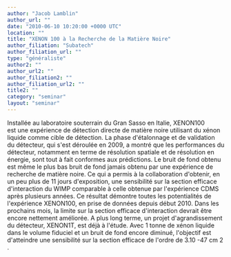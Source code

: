 ```yaml
---
author: "Jacob Lamblin"
author_url: ""
date: "2010-06-10 10:20:00 +0000 UTC"
location: ""
title: "XENON 100 à la Recherche de la Matière Noire"
author_filiation: "Subatech"
author_filiation_url: ""
type: "généraliste"
author2: ""
author_url2: ""
author_filiation2: ""
author_filiation_url2: ""
title2: ""
category: "seminar" 
layout: "seminar"
---
```

Installée au laboratoire souterrain du Gran Sasso en Italie, XENON100 est une expérience de détection directe de matière noire utilisant du xénon liquide comme cible de détection. La phase d'étalonnage et de validation du détecteur, qui s'est déroulée en 2009, a montré que les performances du détecteur, notamment en terme de résolution spatiale et de résolution en énergie, sont tout à fait conformes aux prédictions. Le bruit de fond obtenu est même le plus bas bruit de fond jamais obtenu par une expérience de recherche de matière noire. Ce qui a permis à la collaboration d'obtenir, en un peu plus de 11 jours d'exposition, une sensibilité sur la section efficace d'interaction du WIMP comparable à celle obtenue par l'expérience CDMS après plusieurs années. Ce résultat démontre toutes les potentialités de l'expérience XENON100, en prise de données depuis début 2010. Dans les prochains mois, la limite sur la section efficace d'interaction devrait être encore nettement améliorée. A plus long terme, un projet d'agrandissement du détecteur, XENON1T, est déjà à l'étude. Avec 1 tonne de xénon liquide dans le volume fiduciel et un bruit de fond encore diminué, l'objectif est d'atteindre une sensibilité sur la section efficace de l'ordre de 3.10
-47
 cm
2
.

